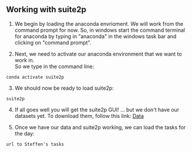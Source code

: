 ## Working with suite2p

1. We begin by loading the anaconda envrioment. 
We will work from the command prompt for now. 
So, in windows start the command terminal for anaconda by typing 
in "anaconda" in the windows task bar and clicking on "command prompt".


2. Next, we need to activate our anaconda environment that we want to work in.  
So we type in the command line:

`conda activate suite2p`


3. We should now be ready to load suite2p:

`suite2p`


4. If all goes well you will get the suite2p GUI!
... but we don't have our datasets yet.  To download them, follow this link: <a  target='_blank' href="https://drive.google.com/drive/folders/1fiyQdL55S3kkAa0EcUj8fpo50o3zhQcy?usp=sharing">Data</a>

5.  Once we have our data and suite2p working, we can load the tasks for the day:

`url to Steffen's tasks`
